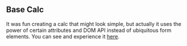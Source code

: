 <h2>Base Calc</h2>
<p>It was fun creating a calc that might look simple, but actually it uses the power of certain attributes and DOM API instead of ubiquitous form elements. You can see and experience it <a href="https://pavelivanov4.github.io/BaseCalc/">here</a>.</p>
